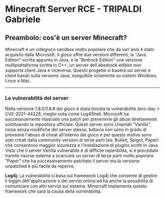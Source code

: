 # Minecraft Server RCE - TRIPALDI Gabriele
## Preambolo:  cos'è un server Minecraft?
Minecraft è un videgioco sandbox molto popolare che da vari anni è stato acquisito dalla Microsoft. Il gioco offre due versioni differenti, la "Java Edition" scritta appunto in Java, e la "Bedrock Edition" una versione multipiattaforma scritta in C++, un server dell abedrock edition non supporta client Java e viceversa.
Questo progetto si baserà sui server e client basati sulla versione Java, eseguibile solamente su sistemi Windows, Linux e Mac.

----------
### La vulnerabilità del server
Nella versione 1.8.0/1.8.8 del gioco è stata trovata la vulnerabilità zero-day > CVE-2021-44228, meglio nota come Log4Shell.
Microsoft ha successivamente rilasciato una patch per prevenirne gli abusi direttamente sostituendo la repository ufficiale. Questi server sono chiamati "Vanilla", ossia senza modifiche del server stesso, tuttavia non sono in grado di prevenire l'abuso di cheat all'interno del gioco e per questo motivo sono stati creati dalla community versioni di terze parti (es: Bukkit, Spigot, Paper) che consentono maggior sicurezza e l'installazione di plugins scritti in Java.
Visto che il server Vanilla vulnerabile è di difficile reperibilità, si è proceduto tramite risorse esterne a scaricare un server di terze parti molto popolare "Paper" che ha successivamente patchato il server ma la versione unpatched è più facile da reperire. 

**Log4j**: La vulnerabilità si basa sul framework Log4j che consente di gestire il loggin dell'applicazione o dei servizi online ed ha anche la possibilità di comunicare con altri servizi sul sistema. Minecraft implementa questo framework che sarà la causa della vulnerabilità.





